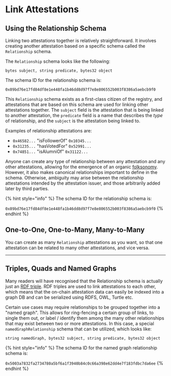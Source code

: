 # Link Attestations

## Using the Relationship Schema

Linking two attestations together is relatively straightforward. It involves creating another attestation based on a
specific schema called the  `Relationship` schema.

The `Relationship` schema looks like the following:

`bytes subject, string predicate, bytes32 object`

The schema ID for the relationship schema is:

`0x89bd76e17fd84df8e1e448fa1b46dd8d97f7e8e806552b003f8386a5aebcb9f0`

This `Relationship` schema exists as a first-class citizen of the registry, and attestations that are based on this
schema are used for linking other attestations together. The `subject` field is the attestation that is being linked to
another attestation, the `predicate` field is a name that describes the _type_ of relationship, and the `subject` is the
attestation being linked to.

Examples of relationship attestations are:

* `0x46582...` "isFollowerOf" `0x10345...`
* `0x31235...` "hasVotedFor" `0x52991...`
* `0x74851...` "isAlumniOf" `0x31122...`

Anyone can create any type of relationship between any attestation and any other attestations, allowing for
the emergence of an organic [folksonomy](https://en.wikipedia.org/wiki/Folksonomy). However, it also makes canonical
relationships important to define in the schema. Otherwise, ambiguity may arise between the relationship attestations intended by the attestation issuer, and those arbitrarily added later by third parties.

{% hint style="info" %}
The schema ID for the relationship schema is:

`0x89bd76e17fd84df8e1e448fa1b46dd8d97f7e8e806552b003f8386a5aebcb9f0`
{% endhint %}

## One-to-One, One-to-Many, Many-to-Many

You can create as many `Relationship` attestations as you want, so that one attestation can be related to many other
attestations, and vice versa.

***

## Triples, Quads and Named Graphs

Many readers will have recognised that the Relationship schema is actually just
an [RDF triple](https://en.wikipedia.org/wiki/Semantic\_triple). RDF triples are used to link attestations
to each other, which means that the on-chain attestation data can easily be indexed into a graph DB and can be serialized using
RDFS, OWL, Turtle etc.

Certain use cases may require relationships to be grouped together into a "named graph". This allows for
ring-fencing a certain group of links, to single them out, or label / identify them among the many other
relationships that may exist between two or more attestations. In this case, a special `namedGraphRelationship`
schema that can be utilized, which looks like:

`string namedGraph, bytes32 subject, string predicate, bytes32 object`

{% hint style="info" %}
The schema ID for the named graph relationship schema is:

`0x5003a7832fa2734780a5bf6a1f3940b84c0c66a398e62dd4e7f183fdbc7da6ee`
{% endhint %}

